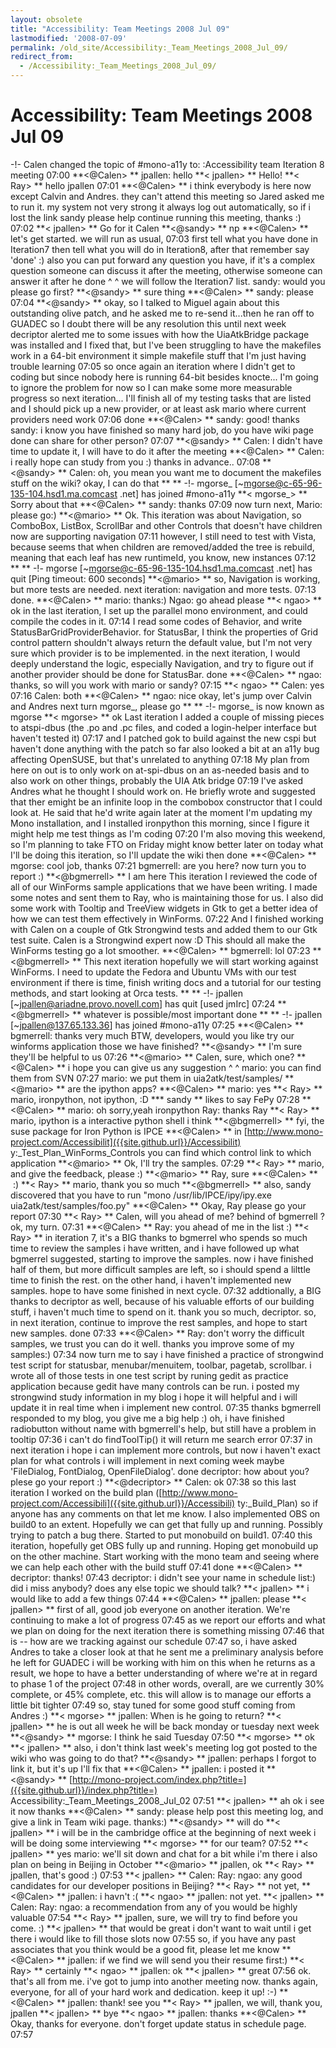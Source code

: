 ```yaml
---
layout: obsolete
title: "Accessibility: Team Meetings 2008 Jul 09"
lastmodified: '2008-07-09'
permalink: /old_site/Accessibility:_Team_Meetings_2008_Jul_09/
redirect_from:
  - /Accessibility:_Team_Meetings_2008_Jul_09/
---
```


Accessibility: Team Meetings 2008 Jul 09
========================================

-!- Calen changed the topic of \#mono-a11y to: :Accessibility team Iteration 8 meeting
07:00
**\<@Calen\> **
jpallen: hello
**\< jpallen\> **
Hello!
**\< Ray\> **
hello jpallen
07:01
**\<@Calen\> **
i think everybody is here now except Calvin and Andres. they can't attend this meeting so Jared asked me to run it.
my system not very strong it always log out automatically, so if i lost the link sandy please help continue running this meeting, thanks :)
07:02
**\< jpallen\> **
Go for it Calen
**\<@sandy\> **
np
**\<@Calen\> **
let's get started. we will run as usual,
07:03
first tell what you have done in Iteration7 then tell what you will do in Iteration8, after that remember say 'done' :)
also you can put forward any question you have, if it's a complex question someone can discuss it after the meeting, otherwise someone can answer it after he done \^ \^
we will follow the Iteration7 list.
sandy: would you please go first?
**\<@sandy\> **
sure thing
**\<@Calen\> **
sandy: please
07:04
**\<@sandy\> **
okay, so I talked to Miguel again about this outstanding olive patch, and he asked me to re-send it...then he ran off to GUADEC so I doubt there will be any resolution this until next week
decriptor alerted me to some issues with how the UiaAtkBridge package was installed
and I fixed that, but I've been struggling to have the makefiles work in a 64-bit environment
it simple makefile stuff that I'm just having trouble learning
07:05
so once again an iteration where I didn't get to coding
but since nobody here is running 64-bit besides knocte...
I'm going to ignore the problem for now so I can make some more measurable progress
so next iteration...
I'll finish all of my testing tasks that are listed
and I should pick up a new provider, or at least ask mario where current providers need work
07:06
done
**\<@Calen\> **
sandy: good! thanks
sandy: i know you have finished so many hard job, do you have wiki page done can share for other person?
07:07
**\<@sandy\> **
Calen: I didn't have time to update it, I will have to do it after the meeting
**\<@Calen\> **
Calen: i really hope can study from you :) thanks in advance..
07:08
**\<@sandy\> **
Calen: oh, you mean you want me to document the makefiles stuff on the wiki?
okay, I can do that
** **
-!- mgorse\_ [\~mgorse@c-65-96-135-104.hsd1.ma.comcast .net] has joined \#mono-a11y
**\< mgorse\_\> **
Sorry about that
**\<@Calen\> **
sandy: thanks
07:09
now turn next, Mario: please go:)
**\<@mario\> **
Ok.
This iteration was about Navigation, so ComboBox, ListBox, ScrollBar and other Controls that doesn't have children now are supporting navigation
07:11
however, I still need to test with Vista, because seems that when children are removed/added the tree is rebuild, meaning that each leaf has new runtimeId, you know, new instances
07:12
** **
-!- mgorse [\~mgorse@c-65-96-135-104.hsd1.ma.comcast .net] has quit [Ping timeout: 600 seconds]
**\<@mario\> **
so, Navigation is working, but more tests are needed.
next iteration: navigation and more tests.
07:13
done.
**\<@Calen\> **
mario: thanks:)
Ngao: go ahead please
**\< ngao\> **
ok
in the last iteration, I set up the parallel mono environment, and could compile the codes in it.
07:14
I read some codes of Behavior, and write StatusBarGridProviderBehavior.
for StatusBar, I think the properties of Grid control pattern shouldn't always return the default value, but I'm not very sure which provider is to be implemented.
in the next iteration, I would deeply understand the logic, especially Navigation, and try to figure out if another provider should be done for StatusBar.
done
**\<@Calen\> **
ngao: thanks, so will you work with mario or sandy?
07:15
**\< ngao\> **
Calen: yes
07:16
Calen: both
**\<@Calen\> **
ngao: nice
okay, let's jump over Calvin and Andres
next turn mgorse\_, please go
** **
-!- mgorse\_ is now known as mgorse
**\< mgorse\> **
ok
Last iteration I added a couple of missing pieces to atspi-dbus (the .po and .pc files, and coded a login-helper interface but haven't tested it)
07:17
and I patched gok to build against the new cspi but haven't done anything with the patch so far
also looked a bit at an a11y bug affecting OpenSUSE, but that's unrelated to anything
07:18
My plan from here on out is to only work on at-spi-dbus on an as-needed basis and to also work on other things, probably the UIA Atk bridge
07:19
I've asked Andres what he thought I should work on. He briefly wrote and suggested that ther emight be an infinite loop in the combobox constructor that I could look at. He said that he'd write again later
at the moment I'm updating my Mono installation, and I installed ironpython this morning, since I figure it might help me test things as I'm coding
07:20
I'm also moving this weekend, so I'm planning to take FTO on Friday
might know better later on today what I'll be doing this iteration, so I'll update the wiki then
done
**\<@Calen\> **
mgorse: cool job, thanks
07:21
bgmerrell: are you here? now turn you to report :)
**\<@bgmerrell\> **
I am here
This iteration I reviewed the code of all of our WinForms sample applications that we have been writing. I made some notes and sent them to Ray, who is maintaining those for us.
I also did some work with Tooltip and TreeView widgets in Gtk to get a better idea of how we can test them effectively in WinForms.
07:22
And I finished working with Calen on a couple of Gtk Strongwind tests and added them to our Gtk test suite. Calen is a Strongwind expert now :D This should all make the WinForms testing go a lot smoother.
**\<@Calen\> **
bgmerrell: lol
07:23
**\<@bgmerrell\> **
This next iteration hopefully we will start working against WinForms. I need to update the Fedora and Ubuntu VMs with our test environment if there is time, finish writing docs and a tutorial for our testing methods, and start looking at Orca tests.
** **
-!- jpallen [\~jpallen@ariadne.provo.novell.com] has quit [used jmIrc]
07:24
**\<@bgmerrell\> **
whatever is possible/most important
done
** **
-!- jpallen [\~jpallen@137.65.133.36] has joined \#mono-a11y
07:25
**\<@Calen\> **
bgmerrell: thanks very much
BTW, developers, would you like try our winforms application those we have finished?
**\<@sandy\> **
I'm sure they'll be helpful to us
07:26
**\<@mario\> **
Calen, sure, which one?
**\<@Calen\> **
i hope you can give us any suggestion \^ \^
mario: you can find them from SVN
07:27
mario: we put them in uia2atk/test/samples/
**\<@mario\> **
are the ipython apps?
**\<@Calen\> **
mario: yes
**\< Ray\> **
mario, ironpython, not ipython, :D
**\* sandy **
likes to say FePy
07:28
**\<@Calen\> **
mario: oh sorry,yeah ironpython
Ray: thanks Ray
**\< Ray\> **
mario, ipython is a interactive python shell i think
**\<@bgmerrell\> **
fyi, the suse package for Iron Python is IPCE
**\<@Calen\> **
in [http://www.mono-project.com/Accessibilit]({{site.github.url}}/Accessibilit) y:\_Test\_Plan\_WinForms\_Controls you can find which control link to which application
**\<@mario\> **
Ok, I'll try the samples.
07:29
**\< Ray\> **
mario, and give the feedback, please :)
**\<@mario\> **
Ray, sure
**\<@Calen\> **
 :)
**\< Ray\> **
mario, thank you so much
**\<@bgmerrell\> **
also, sandy discovered that you have to run "mono /usr/lib/IPCE/ipy/ipy.exe uia2atk/test/samples/foo.py"
**\<@Calen\> **
Okay, Ray please go your report
07:30
**\< Ray\> **
Calen, will you ahead of me? behind of bgmerrell ?
ok, my turn.
07:31
**\<@Calen\> **
Ray: you ahead of me in the list :)
**\< Ray\> **
in iteration 7, it's a BIG thanks to bgmerrel who spends so much time to review the samples i have written,
and i have followed up what bgmerrel suggested, starting to improve the samples.
now i have finished half of them, but more difficult samples are left,
so i should spend a lilttle time to finish the rest. on the other hand, i haven't implemented new samples. hope to have some finished in next cycle.
07:32
addtionally, a BIG thanks to decriptor as well, because of his valuable efforts of our building stuff, i haven't much time to spend on it.
thank you so much, decriptor.
so, in next iteration, continue to improve the rest samples, and hope to start new samples.
done
07:33
**\<@Calen\> **
Ray: don't worry the difficult samples, we trust you can do it well. thanks you improve some of my samples:)
07:34
now turn me to say
i have finished a practice of strongwind test script for statusbar, menubar/menuitem, toolbar, pagetab, scrollbar.
i wrote all of those tests in one test script by runing gedit as practice application because gedit have many controls can be run.
i posted my strongwind study information in my blog i hope it will helpful and i will update it in real time when i implement new control.
07:35
thanks bgmerrell responded to my blog, you give me a big help :)
oh, i have finished radiobutton without name with bgmerrell's help, but still have a problem in tooltip
07:36
i can't do findToolTip() it will return me search error
07:37
in next iteration i hope i can implement more controls, but now i haven't exact plan for what controls i will implement in next coming week maybe 'FileDialog, FontDialog, OpenFileDialog'. done
decriptor: how about you? plese go your report :)
**\<@decriptor\> **
Calen: ok
07:38
so this last iteration I worked on the build plan ([http://www.mono-project.com/Accessibili]({{site.github.url}}/Accessibili) ty:\_Build\_Plan) so if anyone has any comments on that let me know. I also implemented OBS on build0 to an extent. Hopefully we can get that fully up and running. Possibly trying to patch a bug there. Started to put monobuild on build1.
07:40
this iteration, hopefully get OBS fully up and running. Hoping get monobuild up on the other machine. Start working with the mono team and seeing where we can help each other with the build stuff
07:41
done
**\<@Calen\> **
decriptor: thanks!
07:43
decriptor: i didn't see your name in schedule list:)
did i miss anybody? does any else topic we should talk?
**\< jpallen\> **
i would like to add a few things
07:44
**\<@Calen\> **
jpallen: please
**\< jpallen\> **
first of all, good job everyone on another iteration. We're continuing to make a lot of progress
07:45
as we report our efforts and what we plan on doing for the next iteration there is something missing
07:46
that is -- how are we tracking against our schedule
07:47
so, i have asked Andres to take a closer look at that
he sent me a preliminary analysis before he left for GUADEC
i will be working with him on this when he returns
as a result, we hope to have a better understanding of where we're at in regard to phase 1 of the project
07:48
in other words, overall, are we currently 30% complete, or 45% complete, etc.
this will allow is to manage our efforts a little bit tighter
07:49
so, stay tuned for some good stuff coming from Andres :)
**\< mgorse\> **
jpallen: When is he going to return?
**\< jpallen\> **
he is out all week
he will be back monday or tuesday next week
**\<@sandy\> **
mgorse: I think he said Tuesday
07:50
**\< mgorse\> **
ok
**\< jpallen\> **
also, i don't think last week's meeting log got posted to the wiki
who was going to do that?
**\<@sandy\> **
jpallen: perhaps I forgot to link it, but it's up
I'll fix that
**\<@Calen\> **
jpallen: i posted it
**\<@sandy\> **
[http://mono-project.com/index.php?title=]({{site.github.url}}/index.php?title=) Accessibility:\_Team\_Meetings\_2008\_Jul\_02
07:51
**\< jpallen\> **
ah
ok
i see it now
thanks
**\<@Calen\> **
sandy: please help post this meeting log, and give a link in Team wiki page. thanks:)
**\<@sandy\> **
will do
**\< jpallen\> **
i will be in the cambridge office at the beginning of next week
i will be doing some interviewing
**\< mgorse\> **
for our team?
07:52
**\< jpallen\> **
yes
mario: we'll sit down and chat for a bit while i'm there
i also plan on being in Beijing in October
**\<@mario\> **
jpallen, ok
**\< Ray\> **
jpallen, that's good :)
07:53
**\< jpallen\> **
Calen: Ray: ngao: any good candidates for our developer positions in Beijing?
**\< Ray\> **
not yet,
**\<@Calen\> **
jpallen: i havn't :(
**\< ngao\> **
jpallen: not yet.
**\< jpallen\> **
Calen: Ray: ngao: a recommendation from any of you would be highly valuable
07:54
**\< Ray\> **
jpallen, sure, we will try to find before you come. :)
**\< jpallen\> **
that would be great
i don't want to wait until i get there
i would like to fill those slots now
07:55
so, if you have any past associates that you think would be a good fit, please let me know
**\<@Calen\> **
jpallen: if we find we will send you their resume first:)
**\< Ray\> **
certainly
**\< ngao\> **
jpallen: ok
**\< jpallen\> **
great
07:56
ok. that's all from me. i've got to jump into another meeting now. thanks again, everyone, for all of your hard work and dedication. keep it up! :-)
**\<@Calen\> **
jpallen: thank! see you
**\< Ray\> **
jpallen, we will, thank you, jpallen
**\< jpallen\> **
bye
**\< ngao\> **
jpallen: thanks
**\<@Calen\> **
Okay, thanks for everyone. don't forget update status in schedule page.
07:57

